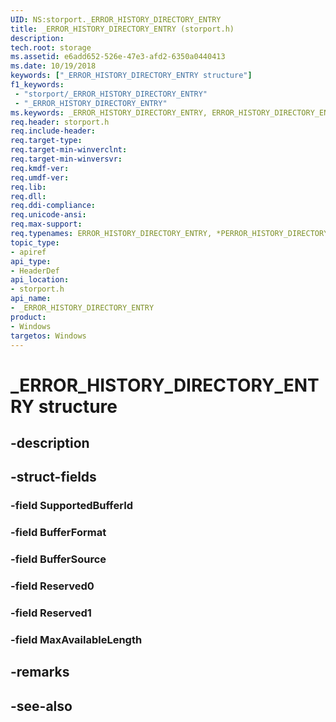 ```yaml
---
UID: NS:storport._ERROR_HISTORY_DIRECTORY_ENTRY
title: _ERROR_HISTORY_DIRECTORY_ENTRY (storport.h)
description: 
tech.root: storage
ms.assetid: e6add652-526e-47e3-afd2-6350a0440413
ms.date: 10/19/2018
keywords: ["_ERROR_HISTORY_DIRECTORY_ENTRY structure"]
f1_keywords:
 - "storport/_ERROR_HISTORY_DIRECTORY_ENTRY"
 - "_ERROR_HISTORY_DIRECTORY_ENTRY"
ms.keywords: _ERROR_HISTORY_DIRECTORY_ENTRY, ERROR_HISTORY_DIRECTORY_ENTRY, *PERROR_HISTORY_DIRECTORY_ENTRY, 
req.header: storport.h
req.include-header:
req.target-type:
req.target-min-winverclnt:
req.target-min-winversvr:
req.kmdf-ver:
req.umdf-ver:
req.lib:
req.dll:
req.ddi-compliance:
req.unicode-ansi:
req.max-support:
req.typenames: ERROR_HISTORY_DIRECTORY_ENTRY, *PERROR_HISTORY_DIRECTORY_ENTRY
topic_type: 
- apiref
api_type: 
- HeaderDef
api_location: 
- storport.h
api_name: 
- _ERROR_HISTORY_DIRECTORY_ENTRY
product:
- Windows
targetos: Windows
---
```


# _ERROR_HISTORY_DIRECTORY_ENTRY structure

## -description


## -struct-fields

### -field SupportedBufferId
 
### -field BufferFormat
 
### -field BufferSource
 
### -field Reserved0
 
### -field Reserved1
 
### -field MaxAvailableLength
 

## -remarks

## -see-also

